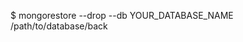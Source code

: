 <!-- layout:code post: database-backup_mongodb -->


$ mongorestore --drop --db YOUR_DATABASE_NAME  /path/to/database/back 
